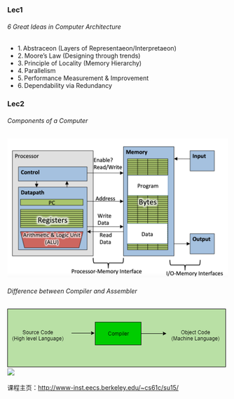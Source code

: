 ### Lec1

###### 6 Great Ideas in Computer Architecture
* 1. Abstraceon (Layers of Representaeon/Interpretaeon)
* 2. Moore’s Law (Designing through trends)
* 3. Principle of Locality (Memory Hierarchy)
* 4. Parallelism
* 5. Performance Measurement & Improvement
* 6. Dependability via Redundancy


### Lec2

###### Components of a Computer
![](./Images/1.png)

###### Difference between Compiler and Assembler
![](./Images/2.png)
![](./Images/3.png)

课程主页：http://www-inst.eecs.berkeley.edu/~cs61c/su15/
